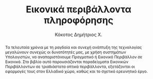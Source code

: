 ---
abstract: Τα τελευταία χρόνια με τη ραγδαία και συνεχή ανάπτυξη της τεχνολογίας μεγαλώνουν
  συνεχώς οι δυνατότητές μας, με χρήση συστημάτων Υπολογιστών, να αναπαριστάνουμε
  Πραγματικό ή Εικονικό Περιβάλλον σε Εικονικό. Στο βιβλίο αυτό παρουσιάζονται παραδείγματα
  Εικονικών Περιβάλλοντων σε τρισδιάστατα οπτικά περιβάλλοντα, εξετάζονται οι εφαρμογές
  τους στον Ελλαδικό χώρο, καθώς και το σχετικό ερευνητικό έργο.
author: Κόκοτος Δημήτριος Χ.
cover: https://static.eudoxus.gr/books/preview/38/cover-22738.jpg
edition: 1η έκδ.
eudoxusid: '22738'
isbn: 978-960-351-699-6
layout: bibtex
num_pages: '148'
publisher: Σταμούλη Α.Ε.
ref: isbn_978_960_351_699_6
title: Εικονικά περιβάλλοντα πληροφόρησης
year: '2007'
---